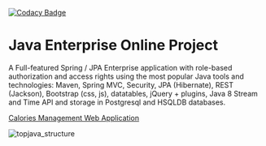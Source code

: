 [![Codacy Badge](https://api.codacy.com/project/badge/Grade/d3724ce4401047dba47f5440e8c0ddaa)](https://www.codacy.com/app/Walliword/topjava?utm_source=github.com&amp;utm_medium=referral&amp;utm_content=Walliword/topjava&amp;utm_campaign=Badge_Grade)

Java Enterprise Online Project 
===============================
A Full-featured Spring / JPA Enterprise application with role-based authorization and access rights using the most popular Java tools and technologies: Maven, Spring MVC, Security, JPA (Hibernate), REST (Jackson), Bootstrap (css, js), datatables, jQuery + plugins, Java 8 Stream and Time API and storage in Postgresql and HSQLDB databases.

<a href="https://topjava16.herokuapp.com">Calories Management Web Application</a>

![topjava_structure](https://user-images.githubusercontent.com/13649199/27433714-8294e6fe-575e-11e7-9c41-7f6e16c5ebe5.jpg)
